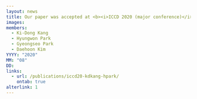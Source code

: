 ```yaml
---
layout: news
title: Our paper was accepted at <b><i>ICCD 2020 (major conference)</i></b>.
images:
members:
  - Ki-Dong Kang
  - Hyungwon Park
  - Gyeongseo Park
  - Daehoon Kim
YYYY: "2020"
MM: "08"
DD: 
links:
  - url: /publications/iccd20-kdkang-hpark/
    ontab: true
alterlink: 1
---
```

